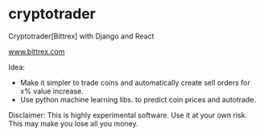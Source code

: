 # cryptotrader
Cryptotrader[Bittrex] with Django and React

www.bittrex.com

Idea: 
- Make it simpler to trade coins and automatically create sell orders for x% value increase.
- Use python machine learning libs. to predict coin prices and autotrade.

Disclaimer: This is highly experimental software. Use it at your own risk. This may make you lose all you money.
